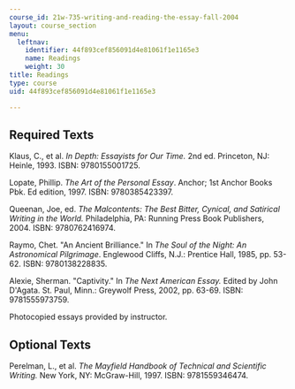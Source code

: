 ```yaml
---
course_id: 21w-735-writing-and-reading-the-essay-fall-2004
layout: course_section
menu:
  leftnav:
    identifier: 44f893cef856091d4e81061f1e1165e3
    name: Readings
    weight: 30
title: Readings
type: course
uid: 44f893cef856091d4e81061f1e1165e3

---
```


Required Texts
--------------

Klaus, C., et al. _In Depth: Essayists for Our Time._ 2nd ed. Princeton, NJ: Heinle, 1993. ISBN: 9780155001725.

Lopate, Phillip. _The Art of the Personal Essay_. Anchor; 1st Anchor Books Pbk. Ed edition, 1997. ISBN: 9780385423397.

Queenan, Joe, ed. _The Malcontents: The Best Bitter, Cynical, and Satirical Writing in the World._ Philadelphia, PA: Running Press Book Publishers, 2004. ISBN: 9780762416974.

Raymo, Chet. "An Ancient Brilliance." In _The Soul of the Night: An Astronomical Pilgrimage_. Englewood Cliffs, N.J.: Prentice Hall, 1985, pp. 53-62. ISBN: 9780138228835.

Alexie, Sherman. "Captivity." In _The Next American Essay._ Edited by John D'Agata. St. Paul, Minn.: Greywolf Press, 2002, pp. 63-69. ISBN: 9781555973759.

Photocopied essays provided by instructor.

Optional Texts
--------------

Perelman, L., et al. _The Mayfield Handbook of Technical and Scientific Writing._ New York, NY: McGraw-Hill, 1997. ISBN: 9781559346474.
